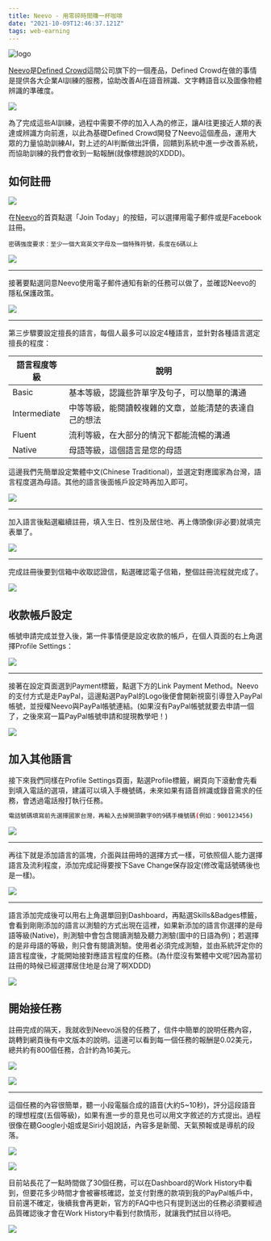 ```yaml
---
title: Neevo - 用零碎時間賺一杯咖啡
date: "2021-10-09T12:46:37.121Z"
tags: web-earning
---
```


![logo](https://i.imgur.com/4Ob1hf6.jpg)

[Neevo](https://www.neevo.ai/)是[Defined Crowd](https://www.definedcrowd.com/)這間公司旗下的一個產品，Defined Crowd在做的事情是提供各大企業AI訓練的服務，協助改善AI在語音辨識、文字轉語音以及圖像物體辨識的準確度。

![](https://i.imgur.com/HlTqfYY.jpg)

為了完成這些AI訓練，過程中需要不停的加入人為的修正，讓AI往更接近人類的表達或辨識方向前進，以此為基礎Defined Crowd開發了Neevo這個產品，運用大眾的力量協助訓練AI，對上述的AI判斷做出評價，回饋到系統中進一步改善系統，而協助訓練的我們會收到一點報酬(就像標題說的XDDD)。

## 如何註冊

![](https://i.imgur.com/vH7gi6a.jpg)

在[Neevo](https://www.neevo.ai/)的首頁點選「Join Today」的按鈕，可以選擇用電子郵件或是Facebook註冊。

```
密碼強度要求：至少一個大寫英文字母及一個特殊符號，長度在6碼以上
```

![](https://i.imgur.com/vI7mvJW.jpg)

---

接著要點選同意Neevo使用電子郵件通知有新的任務可以做了，並確認Neevo的隱私保護政策。

![](https://i.imgur.com/I9zPlTD.jpg)

---
第三步驟要設定擅長的語言，每個人最多可以設定4種語言，並針對各種語言選定擅長的程度：

|語言程度等級|說明|
|---|---|
|Basic|基本等級，認識些許單字及句子，可以簡單的溝通|
|Intermediate|中等等級，能閱讀較複雜的文章，並能清楚的表達自己的想法|
|Fluent|流利等級，在大部分的情況下都能流暢的溝通|
|Native|母語等級，這個語言是您的母語|

這邊我們先簡單設定繁體中文(Chinese Traditional)，並選定對應國家為台灣，語言程度選為母語。其他的語言後面帳戶設定時再加入即可。

![](https://i.imgur.com/cnYo0E3.jpg)

---

加入語言後點選繼續註冊，填入生日、性別及居住地、再上傳頭像(非必要)就填完表單了。

![](https://i.imgur.com/hn0KLxC.jpg)

---
完成註冊後要到信箱中收取認證信，點選確認電子信箱，整個註冊流程就完成了。

![](https://i.imgur.com/ANXpWU4.jpg)

## 收款帳戶設定

帳號申請完成並登入後，第一件事情便是設定收款的帳戶，在個人頁面的右上角選擇Profile Settings：

![](https://i.imgur.com/JRmKIHZ.jpg)

---

接著在設定頁面選到Payment標籤，點選下方的Link Payment Method。Neevo的支付方式是走PayPal，這邊點選PayPal的Logo後便會開新視窗引導登入PayPal帳號，並授權Neevo與PayPal帳號連結。(如果沒有PayPal帳號就要去申請一個了，之後來寫一篇PayPal帳號申請和提現教學吧！)

![](https://i.imgur.com/PZ4ufER.jpg)

## 加入其他語言

接下來我們同樣在Profile Settings頁面，點選Profile標籤，網頁向下滾動會先看到填入電話的選項，建議可以填入手機號碼，未來如果有語音辨識或錄音需求的任務，會透過電話撥打執行任務。

```bash
電話號碼填寫前先選擇國家台灣，再輸入去掉開頭數字0的9碼手機號碼(例如：900123456)
```

![](https://i.imgur.com/SUDo7hs.jpg)

---

再往下就是添加語言的區塊，介面與註冊時的選擇方式一樣，可依照個人能力選擇語言及流利程度，添加完成記得要按下Save Change保存設定(修改電話號碼後也是一樣)。

![](https://i.imgur.com/RtVDr40.jpg)

---
語言添加完成後可以用右上角選單回到Dashboard，再點選Skills&Badges標籤，會看到剛剛添加的語言以測驗的方式出現在這裡，如果新添加的語言你選擇的是母語等級(Native)，則測驗中會包含閱讀測驗及聽力測驗(圖中的日語為例)；若選擇的是非母語的等級，則只會有閱讀測驗。使用者必須完成測驗，並由系統評定你的語言程度後，才能開始接對應語言程度的任務。(為什麼沒有繁體中文呢?因為當初註冊的時候已經選擇居住地是台灣了啊XDDD)

![](https://i.imgur.com/xgzebM3.jpg)

## 開始接任務

註冊完成的隔天，我就收到Neevo派發的任務了，信件中簡單的說明任務內容，跳轉到網頁後有中文版本的說明。這邊可以看到每一個任務的報酬是0.02美元，總共約有800個任務，合計約為16美元。

![](https://i.imgur.com/OiPRWgM.jpg)

![](https://i.imgur.com/qHWqstu.jpg)

---

這個任務的內容很簡單，聽一小段電腦合成的語音(大約5~10秒)，評分這段語音的理想程度(五個等級)，如果有進一步的意見也可以用文字敘述的方式提出。過程很像在聽Google小姐或是Siri小姐說話，內容多是新聞、天氣預報或是導航的段落。

![](https://i.imgur.com/MjEpXU8.jpg)

![](https://i.imgur.com/XsGYNxA.jpg)

目前站長花了一點時間做了30個任務，可以在Dashboard的Work History中看到，但要花多少時間才會被審核確認，並支付對應的款項到我的PayPal帳戶中，目前還不確定，後續我會再更新，官方的FAQ中也只有提到送出的任務必須要經過品質確認後才會在Work History中看到付款情形，就讓我們拭目以待吧。

![](https://i.imgur.com/rEaeDkR.jpg)
